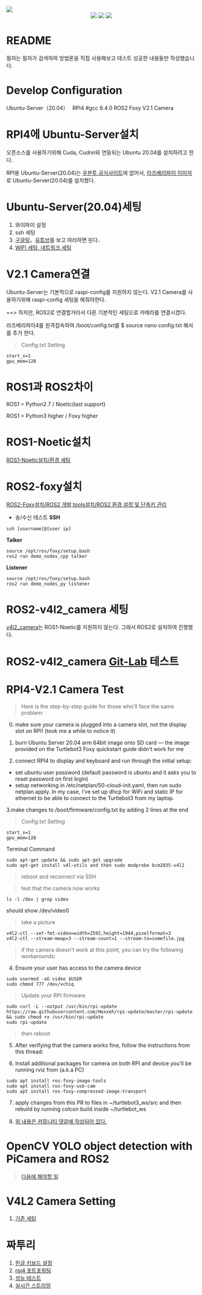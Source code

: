 <img src="https://capsule-render.vercel.app/api?type=Slice&color=auto&height=200&section=header&text=Hyundai-project&fontSize=90" />
<div align="center">
	<img src="https://img.shields.io/badge/Python3-007396?style=flat&logo=Java&logoColor=white" />
	<img src="https://img.shields.io/badge/RPI4-E34F26?style=flat&logo=HTML5&logoColor=white" />
	<img src="https://img.shields.io/badge/Ubuntu Server 20.04-1572B6?style=flat&logo=CSS3&logoColor=white" />
</div> 

# README
필자는 필자가 검색하여 방법론을 직접 사용해보고 테스트 성공한 내용들만 작성했습니다.

# Develop Configuration
Ubuntu-Server（20.04）　
RPI4 #gcc 9.4.0 
ROS2 Foxy 
V2.1 Camera

# RPI4에 Ubuntu-Server설치
오픈소스를 사용하기위해 Cuda, Cudnn와 연동되는 Ubuntu 20.04를 설치하려고 한다.

RPI용 Ubuntu-Server(20.04)는 [우분투 공식사이트](https://ubuntu.com/#download)에 없어서, [라즈베리파이 이미저](https://www.raspberrypi.com/software/)로 Ubuntu-Server(20.04)를 설치했다.

# Ubuntu-Server(20.04)세팅

1. 와이파이 설정
2. ssh 세팅
3. [구글링](https://pinkwink.kr/1352)，[유튜브](https://youtu.be/ah4TfDcr28I)를 보고 따라하면 된다．
4. [WIFI 세팅, 네트워크 세팅](https://velog.io/@ekdh7456/)

# V2.1 Camera연결
Ubuntu-Server는 기본적으로 raspi-config를 지원하지 않는다. V2.1 Camera를 사용하기위해 raspi-config 세팅을 해줘야한다.

==> 하지만, ROS2로 연결할거라서 다른 기본적인 세팅으로 카메라를 연결시켰다.

라즈베리파이4를 원격접속하여 /boot/config.txt를 $ source nano config.txt 해서 를 추가 한다.

>Config.txt Setting
```
start_x=1
gpu_mem=128
```

# ROS1과 ROS2차이
ROS1 = Python2.7 / Noetic(last support)

ROS1 = Python3 higher / Foxy higher 

# ROS1-Noetic설치
[ROS1-Noetic설치/환경 세팅](https://velog.io/@deep-of-machine/ROS-ROS1-%EC%84%A4%EC%B9%98-Ubuntu20.04-ROS-Noetic)

# ROS2-foxy설치
[ROS2-Foxy설치/ROS2 개발 tools설치/ROS2 환경 설정 및 단축키 관리](https://velog.io/@dbdb_dev/ROS2-ROS2-Foxy-%EC%84%A4%EC%B9%98-%EB%B0%8F-%EC%82%AD%EC%A0%9C)

- 송/수신 테스트
**SSH**

```
ssh [username]@[user ip]
```
**Talker**

```
source /opt/ros/foxy/setup.bash
ros2 run demo_nodes_cpp talker
```
**Listener**

```
source /opt/ros/foxy/setup.bash
ros2 run demo_nodes_py listener
```
# ROS2-v4l2_camera 세팅
[v4l2_camera](https://index.ros.org/r/v4l2_camera/#foxy)는 ROS1-Noetic를 지원하지 않는다. 그래서 ROS2로 설치하여 진행했다.

# ROS2-v4l2_camera [Git-Lab](https://gitlab.com/boldhearts/ros2_v4l2_camera) 테스트

# RPI4-V2.1 Camera Test

>Here is the step-by-step guide for those who'll face the same problem:
0. make sure your camera is plugged into a camera slot, not the display slot on RPI! (took me a while to notice it)

1. burn Ubuntu Server 20.04 arm 64bit image onto SD card — the image provided on the Turtlebot3 Foxy quickstart guide didn't work for me

2. connect RPI4 to display and keyboard and run through the initial setup:

- set ubuntu user password (default password is ubuntu and it asks you to reset password on first login)
- setup networking in /etc/netplan/50-cloud-init.yaml, then run sudo netplan apply. In my case, I've set up dhcp for WiFi and static IP for ethernet to be able to connect to the Turtlebot3 from my laptop.

3.make changes to /boot/firmware/config.txt by adding 2 lines at the end

>Config.txt Setting
```
start_x=1
gpu_mem=128
```
Terminal Command
```
sudo apt-get update && sudo apt-get upgrade
sudo apt-get install v4l-utils and then sudo modprobe bcm2835-v4l2
```
> reboot and reconnect via SSH


>test that the camera now works

```
ls -l /dev | grep video 
```
should show /dev/video0

>take a picture
```
v4l2-ctl --set-fmt-video=width=2592,height=1944,pixelformat=3
v4l2-ctl --stream-mmap=3 --stream-count=1 --stream-to=somefile.jpg
```
>if the camera doesn't work at this point, you can try the following workarounds:

4. Ensure your user has access to the camera device
```
sudo usermod -aG video $USER
sudo chmod 777 /dev/vchiq
```
>Update your RPI firmware
```
sudo curl -L --output /usr/bin/rpi-update https://raw.githubusercontent.com/Hexxeh/rpi-update/master/rpi-update && sudo chmod +x /usr/bin/rpi-update
sudo rpi-update
```

> then reboot

5. After verifying that the camera works fine, follow the instructions from this thread:

6. Install additional packages for camera on both RPI and device you'll be running rviz from (a.k.a PC)
```
sudo apt install ros-foxy-image-tools
sudo apt install ros-foxy-usb-cam
sudo apt install ros-foxy-compressed-image-transport
```

7. apply changes from this PR to files in ~/turtlebot3_ws/src and then rebuild by running colcon build inside ~/turtlebot_ws

8. [위 내용은 커뮤니티 댓글에 작성되어 있다.](https://github.com/ROBOTIS-GIT/turtlebot3/issues/863)

# OpenCV YOLO object detection with PiCamera and ROS2 
>[다음에 해야할 일](https://robofoundry.medium.com/opencv-yolo-object-detection-with-picamera-and-ros2-629d52cfec6)

# V4L2 Camera Setting
1. [기존 세팅](https://m.blog.naver.com/gaussian37/220752094417)
# 짜투리
1. [한글 키보드 설정](https://velog.io/@t1won/Ubuntu-%EC%9A%B0%EB%B6%84%ED%88%AC-%ED%95%9C%EA%B8%80-%EC%9E%85%EB%A0%A5-%EB%B0%8F-%ED%95%9C%EC%98%81%ED%82%A4-%EC%84%A4%EC%A0%95)
2. [rpi4 포트포워팅](https://velog.io/@shawnhansh/Ubuntu-%ED%8F%AC%ED%8A%B8%ED%8F%AC%EC%9B%8C%EB%94%A9Portforwarding)
3. [성능 테스트](https://www.codeinsideout.com/blog/pi/set-up-camera/#v4l2-h264-direct-copy-mp4)
4. [실시간 스트리밍](https://raspberrypi.stackexchange.com/questions/23182/how-to-stream-video-from-raspberry-pi-camera-and-watch-it-live)
